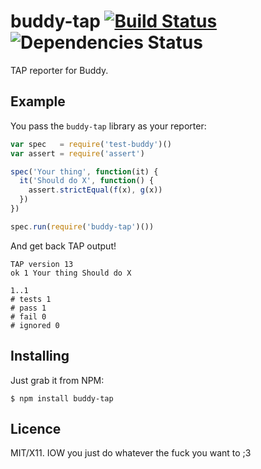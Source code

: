 # buddy-tap [![Build Status](https://travis-ci.org/buddyjs/buddy-tap.png)](https://travis-ci.org/buddyjs/buddy-tap) ![Dependencies Status](https://david-dm.org/buddyjs/buddy-tap.png)
  
TAP reporter for Buddy.

## Example

You pass the `buddy-tap` library as your reporter:

```js
var spec   = require('test-buddy')()
var assert = require('assert')

spec('Your thing', function(it) {
  it('Should do X', function() {
    assert.strictEqual(f(x), g(x))
  })
})

spec.run(require('buddy-tap')())
```

And get back TAP output!

```text
TAP version 13
ok 1 Your thing Should do X

1..1
# tests 1
# pass 1
# fail 0
# ignored 0
```

## Installing

Just grab it from NPM:

    $ npm install buddy-tap
    
## Licence

MIT/X11. IOW you just do whatever the fuck you want to ;3
